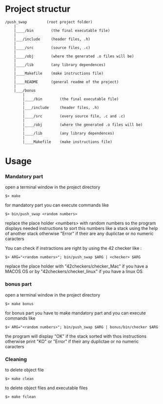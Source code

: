 <h1>Project structur</h1>

```
/push_swap         (root project folder)
    |
    |____/bin        (the final executable file)
    |
    |___/include     (header files, .h)
    |
    |____/src        (source files, .c)
    |
    |____/obj        (where the generated .o files will be)
    |
    |____/lib        (any library dependences)
    |
    |____Makefile    (make instructions file)
    |
    |____README      (general readme of the project)
    |
    |___/bonus
        |
        |____/bin        (the final executable file)
        |
        |___/include     (header files, .h)
        |
        |____/src        (every source file, .c and .c)
        |
        |____/obj        (where the generated .o files will be)
        |
        |____/lib        (any library dependences)
        |
        |____Makefile    (make instructions file)
```
<h1>Usage</h1>

<h3>Mandatory part</h3>

open a terminal window in the project directory
~~~
$> make
~~~
for mandatory part you can execute commands like
~~~
$> bin/push_swap <random numbers>
~~~
replace the place holder \<numbers> with random numbers so the program displays needed instructions to sort this numbers like a stack using the help of another stack otherwise "Error" if their are any duplictae or no numeric caracters

You can check if instractions are right by using the 42 checker like :

~~~
$> ARG="<random numbers>"; bin/push_swap $ARG | <checker> $ARG
~~~

replace the place holder with "42checkers/checker_Mac" if you have a MACOS OS or by "42checkers/checker_linux" if you have a linux OS

<h3>bonus part</h3>

open a terminal window in the project directory
~~~
$> make bonus
~~~
for bonus part you have to make mandatory part and you can execute commands like
~~~
$> ARG="<random numbers>"; bin/push_swap $ARG | bonus/bin/checker $ARG
~~~
the program will display "OK" if the stack sorted with thos instructions otherwise print "KO" or "Error" if their  any duplictae or no numeric caracters

<h3>Cleaning</h3>

to delete object file
~~~
$> make clean
~~~

to delete object files and executable files

~~~
$> make fclean
~~~
